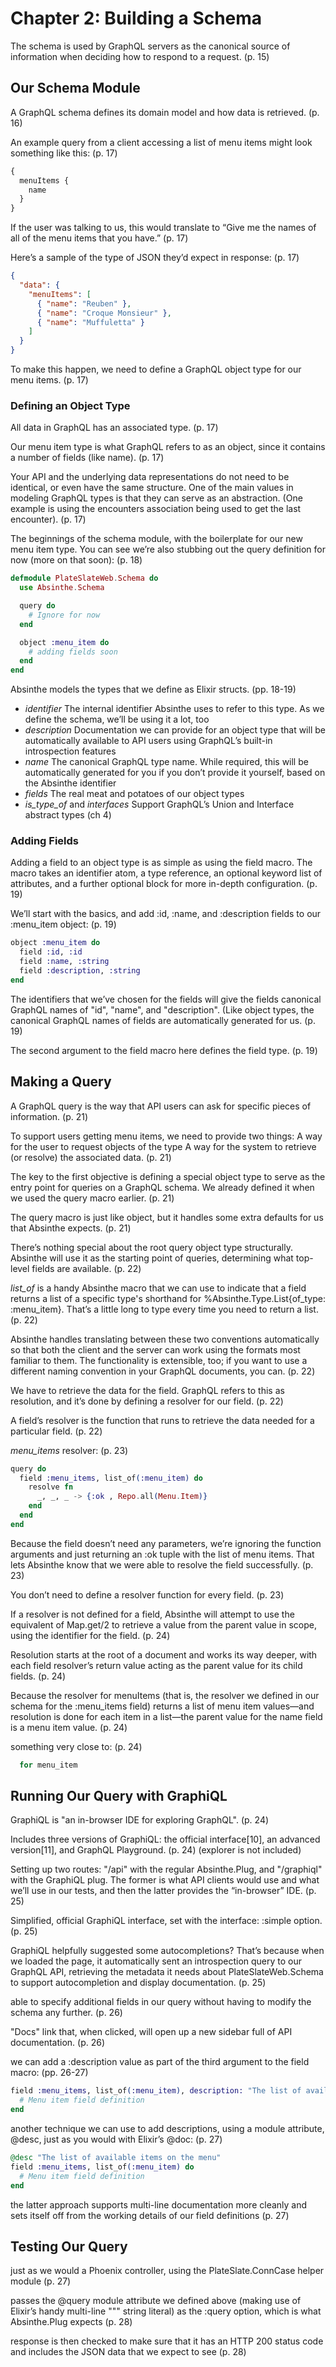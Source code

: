 # Chapter 2: Building a Schema

The schema is used by GraphQL servers as the canonical source of information when deciding how to respond to a request. (p. 15)

## Our Schema Module

A GraphQL schema defines its domain model and how data is retrieved. (p. 16)

An example query from a client accessing a list of menu items might look something like this: (p. 17)
```graphql
{
  menuItems {
    name
  }
}
```

If the user was talking to us, this would translate to “Give me the names of all of the menu items that you have.” (p. 17)

Here’s a sample of the type of JSON they’d expect in response: (p. 17)
```json
{
  "data": {
    "menuItems": [
      { "name": "Reuben" },
      { "name": "Croque Monsieur" },
      { "name": "Muffuletta" }
    ]
  }
}
```

To make this happen, we need to define a GraphQL object type for our menu items. (p. 17)

### Defining an Object Type

All data in GraphQL has an associated type. (p. 17)

Our menu item type is what GraphQL refers to as an object, since it contains a number of fields (like name). (p. 17)

Your API and the underlying data representations do not need to be identical, or even have the same structure. One of the main values in modeling GraphQL types is that they can serve as an abstraction. (One example is using the encounters association being used to get the last encounter). (p. 17)

The beginnings of the schema module, with the boilerplate for our new menu item type. You can see we’re also stubbing out the query definition for now (more on that soon): (p. 18)
```elixir
defmodule PlateSlateWeb.Schema do
  use Absinthe.Schema

  query do
    # Ignore for now
  end

  object :menu_item do
    # adding fields soon
  end
end
```

Absinthe models the types that we define as Elixir structs. (pp. 18-19)
* _identifier_ The internal identifier Absinthe uses to refer to this type. As we define the schema, we’ll be using it a lot, too
* _description_ Documentation we can provide for an object type that will be automatically available to API users using GraphQL’s built-in introspection features
* _name_ The canonical GraphQL type name. While required, this will be automatically generated for you if you don’t provide it yourself, based on the Absinthe identifier
* _fields_ The real meat and potatoes of our object types
* _is_type_of_ and _interfaces_ Support GraphQL’s Union and Interface abstract types (ch 4)

### Adding Fields

Adding a field to an object type is as simple as using the field macro. The macro takes an identifier atom, a type reference, an optional keyword list of attributes, and a further optional block for more in-depth configuration. (p. 19)

We’ll start with the basics, and add :id, :name, and :description fields to our :menu_item object: (p. 19)
```elixir
object :menu_item do
  field :id, :id
  field :name, :string
  field :description, :string
end
```

The identifiers that we’ve chosen for the fields will give the fields canonical GraphQL names of "id", "name", and "description". (Like object types, the canonical GraphQL names of fields are automatically generated for us. (p. 19)

The second argument to the field macro here defines the field type. (p. 19)

## Making a Query

A GraphQL query is the way that API users can ask for specific pieces of information. (p. 21)

To support users getting menu items, we need to provide two things: A way for the user to request objects of the type A way for the system to retrieve (or resolve) the associated data. (p. 21)

The key to the first objective is defining a special object type to serve as the entry point for queries on a GraphQL schema. We already defined it when we used the query macro earlier. (p. 21)

The query macro is just like object, but it handles some extra defaults for us that Absinthe expects. (p. 21)

There’s nothing special about the root query object type structurally. Absinthe will use it as the starting point of queries, determining what top-level fields are available. (p. 22)

_list_of_ is a handy Absinthe macro that we can use to indicate that a field returns a list of a specific type's shorthand for %Absinthe.Type.List{of_type: :menu_item}. That’s a little long to type every time you need to return a list. (p. 22)

Absinthe handles translating between these two conventions automatically so that both the client and the server can work using the formats most familiar to them. The functionality is extensible, too; if you want to use a different naming convention in your GraphQL documents, you can. (p. 22)

We have to retrieve the data for the field. GraphQL refers to this as resolution, and it’s done by defining a resolver for our field. (p. 22)

A field’s resolver is the function that runs to retrieve the data needed for a particular field. (p. 22)

_menu_items_ resolver: (p. 23)
```elixir
query do
  field :menu_items, list_of(:menu_item) do
    resolve fn
      _, _, _ -> {:ok , Repo.all(Menu.Item)}
    end
  end
end
```

Because the field doesn’t need any parameters, we’re ignoring the function arguments and just returning an :ok tuple with the list of menu items. That lets Absinthe know that we were able to resolve the field successfully. (p. 23)

You don’t need to define a resolver function for every field. (p. 23)

If a resolver is not defined for a field, Absinthe will attempt to use the equivalent of Map.get/2 to retrieve a value from the parent value in scope, using the identifier for the field. (p. 24)

Resolution starts at the root of a document and works its way deeper, with each field resolver’s return value acting as the parent value for its child fields. (p. 24)

Because the resolver for menuItems (that is, the resolver we defined in our schema for the :menu_items field) returns a list of menu item values—and resolution is done for each item in a list—the parent value for the name field is a menu item value. (p. 24)

something very close to: (p. 24)
```elixir
  for menu_item
```

## Running Our Query with GraphiQL

GraphiQL is "an in-browser IDE for exploring GraphQL". (p. 24)

Includes three versions of GraphiQL: the official interface[10], an advanced version[11], and GraphQL Playground. (p. 24) (explorer is not included)

Setting up two routes: "/api" with the regular Absinthe.Plug, and "/graphiql" with the GraphiQL plug. The former is what API clients would use and what we’ll use in our tests, and then the latter provides the “in-browser” IDE. (p. 25)

Simplified, official GraphiQL interface, set with the interface: :simple option. (p. 25)

GraphiQL helpfully suggested some autocompletions? That’s because when we loaded the page, it automatically sent an introspection query to our GraphQL API, retrieving the metadata it needs about PlateSlateWeb.Schema to support autocompletion and display documentation. (p. 25)

able to specify additional fields in our query without having to modify the schema any further. (p. 26)

"Docs" link that, when clicked, will open up a new sidebar full of API documentation. (p. 26)

we can add a :description value as part of the third argument to the field macro: (pp. 26-27)
```elixir
field :menu_items, list_of(:menu_item), description: "The list of available items on the menu" do
  # Menu item field definition
end
```

another technique we can use to add descriptions, using a module attribute, @desc, just as you would with Elixir’s @doc: (p. 27)
```elixir
@desc "The list of available items on the menu"
field :menu_items, list_of(:menu_item) do
  # Menu item field definition
end
```

the latter approach supports multi-line documentation more cleanly and sets itself off from the working details of our field definitions (p. 27)

## Testing Our Query

just as we would a Phoenix controller, using the PlateSlate.ConnCase helper module (p. 27)

passes the @query module attribute we defined above (making use of Elixir’s handy multi-line """ string literal) as the :query option, which is what Absinthe.Plug expects (p. 28)

response is then checked to make sure that it has an HTTP 200 status code and includes the JSON data that we expect to see (p. 28)
